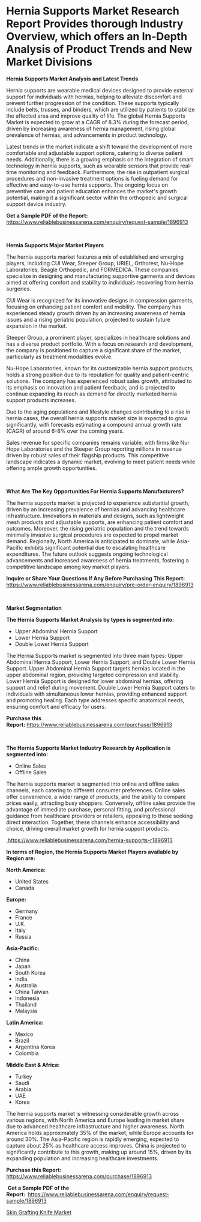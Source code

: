 <p><h1>Hernia Supports Market Research Report Provides thorough Industry Overview, which offers an In-Depth Analysis of Product Trends and New Market Divisions</h1></p><p><strong>Hernia Supports Market Analysis and Latest Trends</strong></p>
<p><p>Hernia supports are wearable medical devices designed to provide external support for individuals with hernias, helping to alleviate discomfort and prevent further progression of the condition. These supports typically include belts, trusses, and binders, which are utilized by patients to stabilize the affected area and improve quality of life. The global Hernia Supports Market is expected to grow at a CAGR of 8.3% during the forecast period, driven by increasing awareness of hernia management, rising global prevalence of hernias, and advancements in product technology.</p><p>Latest trends in the market indicate a shift toward the development of more comfortable and adjustable support options, catering to diverse patient needs. Additionally, there is a growing emphasis on the integration of smart technology in hernia supports, such as wearable sensors that provide real-time monitoring and feedback. Furthermore, the rise in outpatient surgical procedures and non-invasive treatment options is fueling demand for effective and easy-to-use hernia supports. The ongoing focus on preventive care and patient education enhances the market's growth potential, making it a significant sector within the orthopedic and surgical support device industry.</p></p>
<p><strong>Get a Sample PDF of the Report:&nbsp;</strong> <a href="https://www.reliablebusinessarena.com/enquiry/request-sample/1896913?utm_campaign=2176&utm_medium=2&utm_source=Github&utm_content=ia&utm_term=04032025&utm_id=hernia-supports">https://www.reliablebusinessarena.com/enquiry/request-sample/1896913</a></p>
<p>&nbsp;</p>
<p><strong>Hernia Supports Major Market Players</strong></p>
<p><p>The hernia supports market features a mix of established and emerging players, including CUI Wear, Steeper Group, URIEL, Orthorest, Nu-Hope Laboratories, Beagle Orthopedic, and FORMEDICA. These companies specialize in designing and manufacturing supportive garments and devices aimed at offering comfort and stability to individuals recovering from hernia surgeries.</p><p>CUI Wear is recognized for its innovative designs in compression garments, focusing on enhancing patient comfort and mobility. The company has experienced steady growth driven by an increasing awareness of hernia issues and a rising geriatric population, projected to sustain future expansion in the market.</p><p>Steeper Group, a prominent player, specializes in healthcare solutions and has a diverse product portfolio. With a focus on research and development, the company is positioned to capture a significant share of the market, particularly as treatment modalities evolve.</p><p>Nu-Hope Laboratories, known for its customizable hernia support products, holds a strong position due to its reputation for quality and patient-centric solutions. The company has experienced robust sales growth, attributed to its emphasis on innovation and patient feedback, and is projected to continue expanding its reach as demand for directly marketed hernia support products increases.</p><p>Due to the aging populations and lifestyle changes contributing to a rise in hernia cases, the overall hernia supports market size is expected to grow significantly, with forecasts estimating a compound annual growth rate (CAGR) of around 6-8% over the coming years.</p><p>Sales revenue for specific companies remains variable, with firms like Nu-Hope Laboratories and the Steeper Group reporting millions in revenue driven by robust sales of their flagship products. This competitive landscape indicates a dynamic market, evolving to meet patient needs while offering ample growth opportunities.</p></p>
<p>&nbsp;</p>
<p><strong>What Are The Key Opportunities For Hernia Supports Manufacturers?</strong></p>
<p><p>The hernia supports market is projected to experience substantial growth, driven by an increasing prevalence of hernias and advancing healthcare infrastructure. Innovations in materials and designs, such as lightweight mesh products and adjustable supports, are enhancing patient comfort and outcomes. Moreover, the rising geriatric population and the trend towards minimally invasive surgical procedures are expected to propel market demand. Regionally, North America is anticipated to dominate, while Asia-Pacific exhibits significant potential due to escalating healthcare expenditures. The future outlook suggests ongoing technological advancements and increased awareness of hernia treatments, fostering a competitive landscape among key market players.</p></p>
<p><strong>Inquire or Share Your Questions If Any Before Purchasing This Report:</strong> <a href="https://www.reliablebusinessarena.com/enquiry/pre-order-enquiry/1896913?utm_campaign=2176&utm_medium=2&utm_source=Github&utm_content=ia&utm_term=04032025&utm_id=hernia-supports">https://www.reliablebusinessarena.com/enquiry/pre-order-enquiry/1896913</a></p>
<p>&nbsp;</p>
<p><strong>Market Segmentation</strong></p>
<p><strong>The Hernia Supports Market Analysis by types is segmented into:</strong></p>
<p><ul><li>Upper Abdominal Hernia Support</li><li>Lower Hernia Support</li><li>Double Lower Hernia Support</li></ul></p>
<p><p>The Hernia Supports market is segmented into three main types: Upper Abdominal Hernia Support, Lower Hernia Support, and Double Lower Hernia Support. Upper Abdominal Hernia Support targets hernias located in the upper abdominal region, providing targeted compression and stability. Lower Hernia Support is designed for lower abdominal hernias, offering support and relief during movement. Double Lower Hernia Support caters to individuals with simultaneous lower hernias, providing enhanced support and promoting healing. Each type addresses specific anatomical needs, ensuring comfort and efficacy for users.</p></p>
<p><strong>Purchase this Report:&nbsp;</strong><a href="https://www.reliablebusinessarena.com/purchase/1896913?utm_campaign=2176&utm_medium=2&utm_source=Github&utm_content=ia&utm_term=04032025&utm_id=hernia-supports">https://www.reliablebusinessarena.com/purchase/1896913</a></p>
<p>&nbsp;</p>
<p><strong>The Hernia Supports Market Industry Research by Application is segmented into:</strong></p>
<p><ul><li>Online Sales</li><li>Offline Sales</li></ul></p>
<p><p>The hernia supports market is segmented into online and offline sales channels, each catering to different consumer preferences. Online sales offer convenience, a wider range of products, and the ability to compare prices easily, attracting busy shoppers. Conversely, offline sales provide the advantage of immediate purchase, personal fitting, and professional guidance from healthcare providers or retailers, appealing to those seeking direct interaction. Together, these channels enhance accessibility and choice, driving overall market growth for hernia support products.</p></p>
<p><a href="https://www.reliablebusinessarena.com/hernia-supports-r1896913?utm_campaign=2176&utm_medium=2&utm_source=Github&utm_content=ia&utm_term=04032025&utm_id=hernia-supports">&nbsp;https://www.reliablebusinessarena.com/hernia-supports-r1896913</a></p>
<p><strong>In terms of Region, the Hernia Supports Market Players available by Region are:</strong></p>
<p>
    <p> <strong> North America: </strong>
        <ul>
            <li>United States</li>
            <li>Canada</li>
        </ul>
        </p> 
    <p> <strong> Europe: </strong>
        <ul>
            <li>Germany</li>
            <li>France</li>
            <li>U.K.</li>
            <li>Italy</li>
            <li>Russia</li>
        </ul>
        </p> 
    <p> <strong> Asia-Pacific: </strong>
        <ul>
            <li>China</li>
            <li>Japan</li>
            <li>South Korea</li>
            <li>India</li>
            <li>Australia</li>
            <li>China Taiwan</li>
            <li>Indonesia</li>
            <li>Thailand</li>
            <li>Malaysia</li>
        </ul>
        </p> 
    <p> <strong> Latin America: </strong>
        <ul>
            <li>Mexico</li>
            <li>Brazil</li>
            <li>Argentina Korea</li>
            <li>Colombia</li>
        </ul>
        </p> 
    <p> <strong> Middle East & Africa: </strong>
        <ul>
            <li>Turkey</li>
            <li>Saudi</li>
            <li>Arabia</li>
            <li>UAE</li>
            <li>Korea</li>
        </ul>
    </p>
    </p>
<p><p>The hernia supports market is witnessing considerable growth across various regions, with North America and Europe leading in market share due to advanced healthcare infrastructure and higher awareness. North America holds approximately 35% of the market, while Europe accounts for around 30%. The Asia-Pacific region is rapidly emerging, expected to capture about 25% as healthcare access improves. China is projected to significantly contribute to this growth, making up around 15%, driven by its expanding population and increasing healthcare investments.</p></p>
<p><strong>Purchase this Report: </strong><a href="https://www.reliablebusinessarena.com/purchase/1896913?utm_campaign=2176&utm_medium=2&utm_source=Github&utm_content=ia&utm_term=04032025&utm_id=hernia-supports">https://www.reliablebusinessarena.com/purchase/1896913</a></p>
<p>&nbsp;<strong>Get a Sample PDF of the Report:&nbsp;&nbsp;</strong><a href="https://www.reliablebusinessarena.com/enquiry/request-sample/1896913?utm_campaign=2176&utm_medium=2&utm_source=Github&utm_content=ia&utm_term=04032025&utm_id=hernia-supports">https://www.reliablebusinessarena.com/enquiry/request-sample/1896913</a></p>
<p><strong></strong></p>
<p><p><a href="https://github.com/elizabethdagraca/Market-Research-Report-List-5/blob/main/skin-grafting-knife-market.md?utm_campaign=2176&utm_medium=2&utm_source=Github&utm_content=ia&utm_term=04032025&utm_id=hernia-supports">Skin Grafting Knife Market</a></p></p>